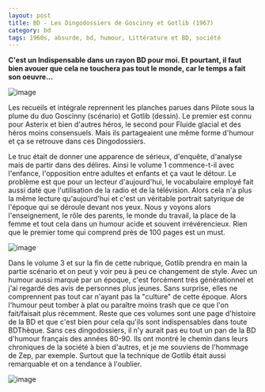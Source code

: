 ```yaml
---
layout: post
title: BD - Les Dingodossiers de Goscinny et Gotlib (1967)
category: bd
tags: 1960s, absurde, bd, humour, Littérature et BD, société
---
```

**C'est un Indispensable dans un rayon BD pour moi. Et pourtant, il faut bien avouer que cela ne touchera pas tout le monde, car le temps a fait son oeuvre...**

![image](https://filedn.eu/llqi9IBxlYouGRXYG2xlROb/img/2018/dingodossiers.jpg)

Les recueils et intégrale reprennent les planches parues dans Pilote sous la plume du duo Goscinny (scénario) et Gotlib (dessin). Le premier est connu pour Asterix et bien d'autres héros, le second pour Fluide glacial et des héros moins consensuels. Mais ils partageaient une même forme d'humour et ça se retrouve dans ces Dingodossiers.

Le truc était de donner une apparence de sérieux, d'enquête, d'analyse mais de partir dans des délires. Ainsi le volume 1 commence-t-il avec l'enfance, l'opposition entre adultes et enfants et ça vaut le détour. Le problème est que pour un lecteur d'aujourd'hui, le vocabulaire employé fait aussi daté que l'utilisation de la radio et de la télévision. Alors cela n'a plus la même lecture qu'aujourd'hui et c'est un véritable portrait satyrique de l'époque qui se déroule devant nos yeux. Nous y voyons alors l'enseignement, le rôle des parents, le monde du travail, la place de la femme et tout cela dans un humour acide et souvent irrévérencieux. Rien que le premier tome qui comprend près de 100 pages est un must.

![image](https://filedn.eu/llqi9IBxlYouGRXYG2xlROb/img/2018/dingodossiers3.jpg)

Dans le volume 3 et sur la fin de cette rubrique, Gotlib prendra en main la partie scénario et on peut y voir peu à peu ce changement de style. Avec un humour aussi marqué par un époque, c'est forcément très générationnel et j'ai regardé des avis de personnes plus jeunes. Sans surprise, elles ne comprennent pas tout car n'ayant pas la "culture" de cette époque. Alors l'humour peut tomber à plat ou paraître moins trash que ce que l'on fait/faisait plus récemment. Reste que ces volumes sont une page d'histoire de la BD et que c'est bien pour cela qu'ils sont indispensables dans toute BDThèque. Sans ces dingodossiers, il n'y aurait pas eu tout un pan de la BD d'humour français des années 80-90. Ils ont montré le chemin dans leurs chroniques de la société à bien d'autres, et je me souviens de l'hommage de Zep, par exemple. Surtout que la technique de Gotlib était aussi remarquable et on a tendance à l'oublier.

![image](https://filedn.eu/llqi9IBxlYouGRXYG2xlROb/img/2018/dingodossiers2.jpg)
